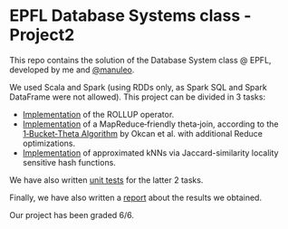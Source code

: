 # EPFL Database Systems class - Project2

This repo contains the solution of the Database System class @ EPFL, developed by me and [@manuleo](https://github.com/manuleo).

We used Scala and Spark (using RDDs only, as Spark SQL and Spark DataFrame were not allowed). This project can be divided in 3 tasks:
- [Implementation](src/main/scala/rollup) of the ROLLUP operator.
- [Implementation](src/main/scala/thetajoin) of a MapReduce‑friendly theta‑join, according to the [1‑Bucket‑Theta Algorithm](https://dl.acm.org/doi/10.1145/1989323.1989423) by Okcan et al. with additional Reduce optimizations.
- [Implementation](src/main/scala/lsh) of approximated kNNs via Jaccard-similarity locality sensitive hash functions.

We have also written [unit tests](https://github.com/dedeswim/db-spark-projects/tree/master/src/test/scala) for the latter 2 tasks.

Finally, we have also written a [report](Project2.pdf) about the results we obtained.

Our project has been graded 6/6.
